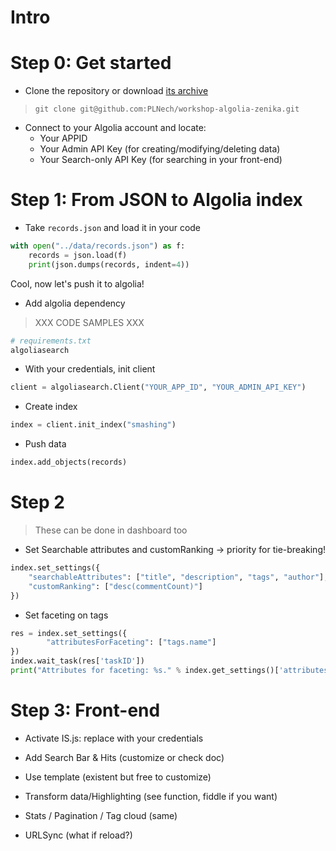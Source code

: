 # Intro

# Step 0: Get started

- Clone the repository or download [its archive](https://github.com/PLNech/workshop-algolia-zenika/archive/master.zip)
> `git clone git@github.com:PLNech/workshop-algolia-zenika.git`

- Connect to your Algolia account and locate:
  - Your APPID
  - Your Admin API Key (for creating/modifying/deleting data)
  - Your Search-only API Key (for searching in your front-end)

# Step 1: From JSON to Algolia index

- Take `records.json` and load it in your code
```python
with open("../data/records.json") as f:
    records = json.load(f)
    print(json.dumps(records, indent=4))
```

Cool, now let's push it to algolia!

- Add algolia dependency
> XXX CODE SAMPLES XXX
```python
# requirements.txt
algoliasearch
```

- With your credentials, init client
```python
client = algoliasearch.Client("YOUR_APP_ID", "YOUR_ADMIN_API_KEY")
```

- Create index
```python
index = client.init_index("smashing")
```
- Push data
```python
index.add_objects(records)
```

# Step 2
> These can be done in dashboard too

- Set Searchable attributes and customRanking
-> priority for tie-breaking!
```python
index.set_settings({
    "searchableAttributes": ["title", "description", "tags", "author"],
    "customRanking": ["desc(commentCount)"]
})
```

- Set faceting on tags
```python
res = index.set_settings({
        "attributesForFaceting": ["tags.name"]
})
index.wait_task(res['taskID'])
print("Attributes for faceting: %s." % index.get_settings()['attributesForFaceting'])
```


# Step 3: Front-end

- Activate IS.js: replace with your credentials

- Add Search Bar & Hits (customize or check doc)

- Use template (existent but free to customize)

- Transform data/Highlighting (see function, fiddle if you want)

- Stats / Pagination / Tag cloud (same)

- URLSync (what if reload?)


